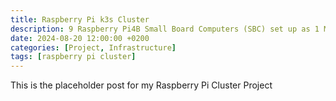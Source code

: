 ```yaml
---
title: Raspberry Pi k3s Cluster
description: 9 Raspberry Pi4B Small Board Computers (SBC) set up as 1 Master and 8 Worker Node k3s cluster.
date: 2024-08-20 12:00:00 +0200
categories: [Project, Infrastructure]
tags: [raspberry pi cluster]
---
```


This is the placeholder post for my Raspberry Pi Cluster Project

